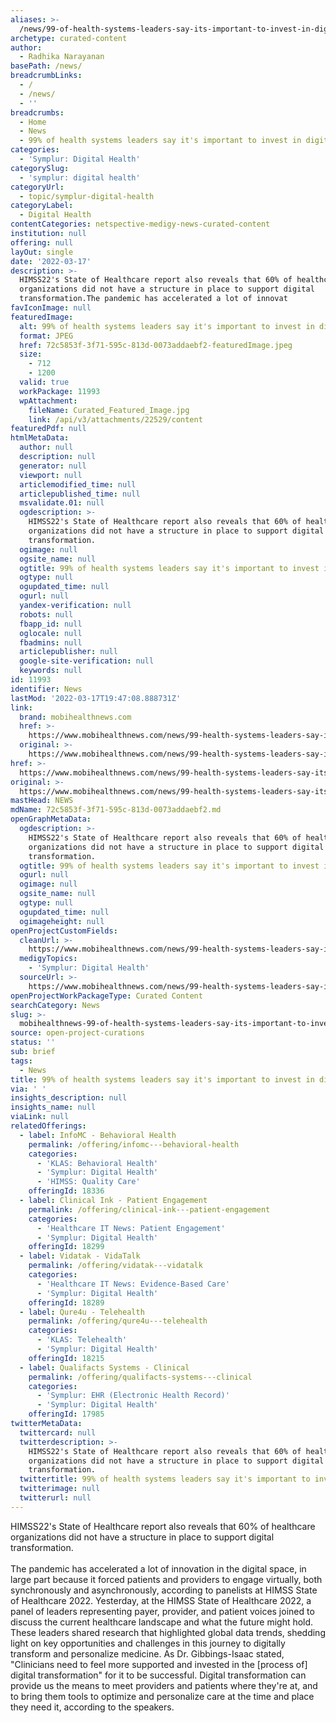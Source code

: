 ```yaml
---
aliases: >-
  /news/99-of-health-systems-leaders-say-its-important-to-invest-in-digital-health
archetype: curated-content
author:
  - Radhika Narayanan
basePath: /news/
breadcrumbLinks:
  - /
  - /news/
  - ''
breadcrumbs:
  - Home
  - News
  - 99% of health systems leaders say it's important to invest in digital health
categories:
  - 'Symplur: Digital Health'
categorySlug:
  - 'symplur: digital health'
categoryUrl:
  - topic/symplur-digital-health
categoryLabel:
  - Digital Health
contentCategories: netspective-medigy-news-curated-content
institution: null
offering: null
layOut: single
date: '2022-03-17'
description: >-
  HIMSS22's State of Healthcare report also reveals that 60% of healthcare
  organizations did not have a structure in place to support digital
  transformation.The pandemic has accelerated a lot of innovat
favIconImage: null
featuredImage:
  alt: 99% of health systems leaders say it's important to invest in digital health
  format: JPEG
  href: 72c5853f-3f71-595c-813d-0073addaebf2-featuredImage.jpeg
  size:
    - 712
    - 1200
  valid: true
  workPackage: 11993
  wpAttachment:
    fileName: Curated_Featured_Image.jpg
    link: /api/v3/attachments/22529/content
featuredPdf: null
htmlMetaData:
  author: null
  description: null
  generator: null
  viewport: null
  articlemodified_time: null
  articlepublished_time: null
  msvalidate.01: null
  ogdescription: >-
    HIMSS22's State of Healthcare report also reveals that 60% of healthcare
    organizations did not have a structure in place to support digital
    transformation.
  ogimage: null
  ogsite_name: null
  ogtitle: 99% of health systems leaders say it's important to invest in digital health
  ogtype: null
  ogupdated_time: null
  ogurl: null
  yandex-verification: null
  robots: null
  fbapp_id: null
  oglocale: null
  fbadmins: null
  articlepublisher: null
  google-site-verification: null
  keywords: null
id: 11993
identifier: News
lastMod: '2022-03-17T19:47:08.888731Z'
link:
  brand: mobihealthnews.com
  href: >-
    https://www.mobihealthnews.com/news/99-health-systems-leaders-say-its-important-invest-digital-health
  original: >-
    https://www.mobihealthnews.com/news/99-health-systems-leaders-say-its-important-invest-digital-health
href: >-
  https://www.mobihealthnews.com/news/99-health-systems-leaders-say-its-important-invest-digital-health
original: >-
  https://www.mobihealthnews.com/news/99-health-systems-leaders-say-its-important-invest-digital-health
mastHead: NEWS
mdName: 72c5853f-3f71-595c-813d-0073addaebf2.md
openGraphMetaData:
  ogdescription: >-
    HIMSS22's State of Healthcare report also reveals that 60% of healthcare
    organizations did not have a structure in place to support digital
    transformation.
  ogtitle: 99% of health systems leaders say it's important to invest in digital health
  ogurl: null
  ogimage: null
  ogsite_name: null
  ogtype: null
  ogupdated_time: null
  ogimageheight: null
openProjectCustomFields:
  cleanUrl: >-
    https://www.mobihealthnews.com/news/99-health-systems-leaders-say-its-important-invest-digital-health
  medigyTopics:
    - 'Symplur: Digital Health'
  sourceUrl: >-
    https://www.mobihealthnews.com/news/99-health-systems-leaders-say-its-important-invest-digital-health
openProjectWorkPackageType: Curated Content
searchCategory: News
slug: >-
  mobihealthnews-99-of-health-systems-leaders-say-its-important-to-invest-in-digital-health
source: open-project-curations
status: ''
sub: brief
tags:
  - News
title: 99% of health systems leaders say it's important to invest in digital health
via: ' '
insights_description: null
insights_name: null
viaLink: null
relatedOfferings:
  - label: InfoMC - Behavioral Health
    permalink: /offering/infomc---behavioral-health
    categories:
      - 'KLAS: Behavioral Health'
      - 'Symplur: Digital Health'
      - 'HIMSS: Quality Care'
    offeringId: 18336
  - label: Clinical Ink - Patient Engagement
    permalink: /offering/clinical-ink---patient-engagement
    categories:
      - 'Healthcare IT News: Patient Engagement'
      - 'Symplur: Digital Health'
    offeringId: 18299
  - label: Vidatak - VidaTalk
    permalink: /offering/vidatak---vidatalk
    categories:
      - 'Healthcare IT News: Evidence-Based Care'
      - 'Symplur: Digital Health'
    offeringId: 18289
  - label: Qure4u - Telehealth
    permalink: /offering/qure4u---telehealth
    categories:
      - 'KLAS: Telehealth'
      - 'Symplur: Digital Health'
    offeringId: 18215
  - label: Qualifacts Systems - Clinical
    permalink: /offering/qualifacts-systems---clinical
    categories:
      - 'Symplur: EHR (Electronic Health Record)'
      - 'Symplur: Digital Health'
    offeringId: 17985
twitterMetaData:
  twittercard: null
  twitterdescription: >-
    HIMSS22's State of Healthcare report also reveals that 60% of healthcare
    organizations did not have a structure in place to support digital
    transformation.
  twittertitle: 99% of health systems leaders say it's important to invest in digital health
  twitterimage: null
  twitterurl: null
---
```

<p>HIMSS22's State of Healthcare report also reveals that 60% of healthcare organizations did not have a structure in place to support digital transformation.<br><br>The pandemic has accelerated a lot of innovation in the digital space, in large part because it forced patients and providers to engage virtually, both synchronously and asynchronously, according to panelists at HIMSS State of Healthcare 2022.
Yesterday, at the HIMSS State of Healthcare 2022, a panel of leaders representing payer, provider, and patient voices joined to discuss the current healthcare landscape and what the future might hold.
These leaders shared research that highlighted global data trends, shedding light on key opportunities and challenges in this journey to digitally transform and personalize medicine.
As Dr. Gibbings-Isaac stated, "Clinicians need to feel more supported and invested in the [process of] digital transformation" for it to be successful.
Digital transformation can provide us the means to meet providers and patients where they're at, and to bring them tools to optimize and personalize care at the time and place they need it, according to the speakers.</p>